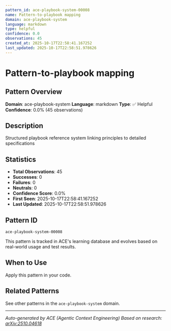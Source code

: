 ```yaml
---
pattern_id: ace-playbook-system-00008
name: Pattern-to-playbook mapping
domain: ace-playbook-system
language: markdown
type: helpful
confidence: 0.0
observations: 45
created_at: 2025-10-17T22:58:41.167252
last_updated: 2025-10-17T22:58:51.978626
---
```

# Pattern-to-playbook mapping

## Pattern Overview

**Domain**: ace-playbook-system
**Language**: markdown
**Type**: ✅ Helpful
**Confidence**: 0.0% (45 observations)

## Description

Structured playbook reference system linking principles to detailed specifications

## Statistics

- **Total Observations**: 45
- **Successes**: 0
- **Failures**: 0
- **Neutrals**: 0
- **Confidence Score**: 0.0%
- **First Seen**: 2025-10-17T22:58:41.167252
- **Last Updated**: 2025-10-17T22:58:51.978626

## Pattern ID

```
ace-playbook-system-00008
```

This pattern is tracked in ACE's learning database and evolves based on real-world usage and test results.

## When to Use

Apply this pattern in your code.

## Related Patterns

See other patterns in the `ace-playbook-system` domain.

---

*Auto-generated by ACE (Agentic Context Engineering)*
*Based on research: [arXiv:2510.04618](https://arxiv.org/abs/2510.04618)*
